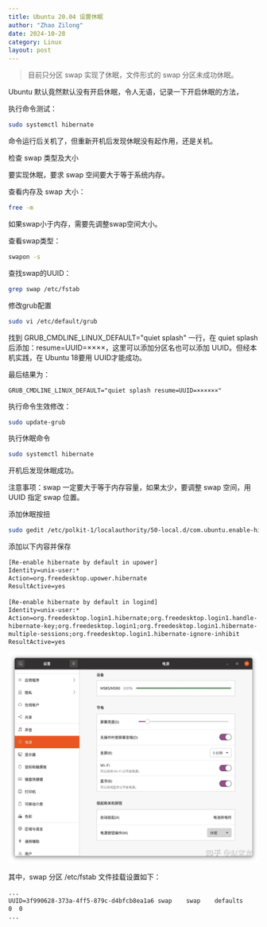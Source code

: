 ```yaml
---
title: Ubuntu 20.04 设置休眠 
author: "Zhao Zilong"
date: 2024-10-28
category: Linux
layout: post
---
```


> 目前只分区 swap 实现了休眠，文件形式的 swap 分区未成功休眠。

Ubuntu 默认竟然默认没有开启休眠，令人无语，记录一下开启休眠的方法，

执行命令测试：

```bash
sudo systemctl hibernate
```

命令运行后关机了，但重新开机后发现休眠没有起作用，还是关机。

检查 swap 类型及大小

要实现休眠，要求 swap 空间要大于等于系统内存。

查看内存及 swap 大小：

```bash
free -m
```

如果swap小于内存，需要先调整swap空间大小。

查看swap类型：

```bash
swapon -s
```

查找swap的UUID：

```bash
grep swap /etc/fstab
```

修改grub配置

```bash
sudo vi /etc/default/grub
```

找到 GRUB_CMDLINE_LINUX_DEFAULT="quiet splash" 一行，在 quiet splash 后添加：resume=UUID=××××，这里可以添加分区名也可以添加 UUID。但经本机实践，在 Ubuntu 18要用 UUID才能成功。

最后结果为：

```text
GRUB_CMDLINE_LINUX_DEFAULT="quiet splash resume=UUID=××××××"
```

执行命令生效修改：

```bash
sudo update-grub
```

执行休眠命令

```bash
sudo systemctl hibernate
```

开机后发现休眠成功。

注意事项：swap 一定要大于等于内存容量，如果太少，要调整 swap 空间，用 UUID 指定 swap 位置。

添加休眠按扭

```bash
sudo gedit /etc/polkit-1/localauthority/50-local.d/com.ubuntu.enable-hibernate.pkla
```

添加以下内容并保存

```text
[Re-enable hibernate by default in upower]
Identity=unix-user:*
Action=org.freedesktop.upower.hibernate
ResultActive=yes

[Re-enable hibernate by default in logind]
Identity=unix-user:*
Action=org.freedesktop.login1.hibernate;org.freedesktop.login1.handle-hibernate-key;org.freedesktop.login1;org.freedesktop.login1.hibernate-multiple-sessions;org.freedesktop.login1.hibernate-ignore-inhibit
ResultActive=yes
```

![睡眠设置](/assets/images/ubuntu_sleep.webp)

其中，swap 分区 /etc/fstab 文件挂载设置如下：

```text
...
UUID=3f990628-373a-4ff5-879c-d4bfcb8ea1a6 swap    swap    defaults    0  0
...
```

